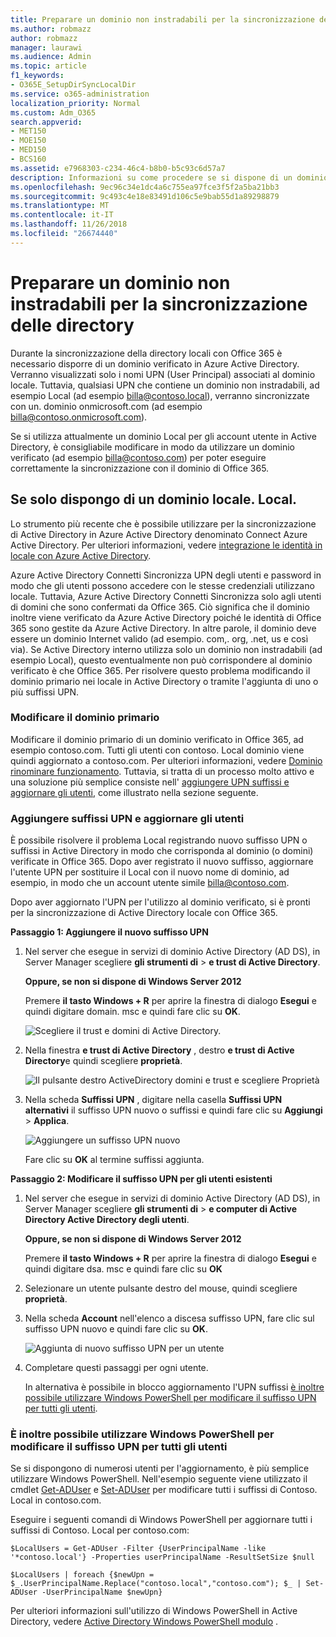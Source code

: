 ```yaml
---
title: Preparare un dominio non instradabili per la sincronizzazione delle directory
ms.author: robmazz
author: robmazz
manager: laurawi
ms.audience: Admin
ms.topic: article
f1_keywords:
- O365E_SetupDirSyncLocalDir
ms.service: o365-administration
localization_priority: Normal
ms.custom: Adm_O365
search.appverid:
- MET150
- MOE150
- MED150
- BCS160
ms.assetid: e7968303-c234-46c4-b8b0-b5c93c6d57a7
description: Informazioni su come procedere se si dispone di un dominio non routale associato agli utenti in locale prima di sincronizzarlo con Office 365.
ms.openlocfilehash: 9ec96c34e1dc4a6c755ea97fce3f5f2a5ba21bb3
ms.sourcegitcommit: 9c493c4e18e83491d106c5e9bab55d1a89298879
ms.translationtype: MT
ms.contentlocale: it-IT
ms.lasthandoff: 11/26/2018
ms.locfileid: "26674440"
---
```

# <a name="prepare-a-non-routable-domain-for-directory-synchronization"></a>Preparare un dominio non instradabili per la sincronizzazione delle directory
Durante la sincronizzazione della directory locali con Office 365 è necessario disporre di un dominio verificato in Azure Active Directory. Verranno visualizzati solo i nomi UPN (User Principal) associati al dominio locale. Tuttavia, qualsiasi UPN che contiene un dominio non instradabili, ad esempio Local (ad esempio billa@contoso.local), verranno sincronizzate con un. dominio onmicrosoft.com (ad esempio billa@contoso.onmicrosoft.com). 

Se si utilizza attualmente un dominio Local per gli account utente in Active Directory, è consigliabile modificare in modo da utilizzare un dominio verificato (ad esempio billa@contoso.com) per poter eseguire correttamente la sincronizzazione con il dominio di Office 365.
  
## <a name="what-if-i-only-have-a-local-on-premises-domain"></a>Se solo dispongo di un dominio locale. Local.

Lo strumento più recente che è possibile utilizzare per la sincronizzazione di Active Directory in Azure Active Directory denominato Connect Azure Active Directory. Per ulteriori informazioni, vedere [integrazione le identità in locale con Azure Active Directory](https://docs.microsoft.com/azure/architecture/reference-architectures/identity/azure-ad).
  
Azure Active Directory Connetti Sincronizza UPN degli utenti e password in modo che gli utenti possono accedere con le stesse credenziali utilizzano locale. Tuttavia, Azure Active Directory Connetti Sincronizza solo agli utenti di domini che sono confermati da Office 365. Ciò significa che il dominio inoltre viene verificato da Azure Active Directory poiché le identità di Office 365 sono gestite da Azure Active Directory. In altre parole, il dominio deve essere un dominio Internet valido (ad esempio. com,. org, .net, us e così via). Se Active Directory interno utilizza solo un dominio non instradabili (ad esempio Local), questo eventualmente non può corrispondere al dominio verificato è che Office 365. Per risolvere questo problema modificando il dominio primario nei locale in Active Directory o tramite l'aggiunta di uno o più suffissi UPN.
  
### <a name="change-your-primary-domain"></a>**Modificare il dominio primario**

Modificare il dominio primario di un dominio verificato in Office 365, ad esempio contoso.com. Tutti gli utenti con contoso. Local dominio viene quindi aggiornato a contoso.com. Per ulteriori informazioni, vedere [Dominio rinominare funzionamento](https://go.microsoft.com/fwlink/p/?LinkId=624174). Tuttavia, si tratta di un processo molto attivo e una soluzione più semplice consiste nell' [aggiungere UPN suffissi e aggiornare gli utenti](prepare-a-non-routable-domain-for-directory-synchronization.md#bk_register), come illustrato nella sezione seguente.
  
### <a name="add-upn-suffixes-and-update-your-users-to-them"></a>**Aggiungere suffissi UPN e aggiornare gli utenti**

È possibile risolvere il problema Local registrando nuovo suffisso UPN o suffissi in Active Directory in modo che corrisponda al dominio (o domini) verificate in Office 365. Dopo aver registrato il nuovo suffisso, aggiornare l'utente UPN per sostituire il Local con il nuovo nome di dominio, ad esempio, in modo che un account utente simile billa@contoso.com.
  
Dopo aver aggiornato l'UPN per l'utilizzo al dominio verificato, si è pronti per la sincronizzazione di Active Directory locale con Office 365.
  
 **Passaggio 1: Aggiungere il nuovo suffisso UPN**
  
1. Nel server che esegue in servizi di dominio Active Directory (AD DS), in Server Manager scegliere **gli strumenti di** \> **e trust di Active Directory**.
    
    **Oppure, se non si dispone di Windows Server 2012**
    
    Premere **il tasto Windows + R** per aprire la finestra di dialogo **Esegui** e quindi digitare domain. msc e quindi fare clic su **OK**.
    
    ![Scegliere il trust e domini di Active Directory.](media/46b6e007-9741-44af-8517-6f682e0ac974.png)
  
2. Nella finestra **e trust di Active Directory** , destro **e trust di Active Directory**e quindi scegliere **proprietà**.
    
    ![Il pulsante destro ActiveDirectory domini e trust e scegliere Proprietà](media/39d20812-ffb5-4ba9-8d7b-477377ac360d.png)
  
3. Nella scheda **Suffissi UPN** , digitare nella casella **Suffissi UPN alternativi** il suffisso UPN nuovo o suffissi e quindi fare clic su **Aggiungi** \> **Applica**.
    
    ![Aggiungere un suffisso UPN nuovo](media/a4aaf919-7adf-469a-b93f-83ef284c0915.PNG)
  
    Fare clic su **OK** al termine suffissi aggiunta. 
    
 **Passaggio 2: Modificare il suffisso UPN per gli utenti esistenti**
  
1. Nel server che esegue in servizi di dominio Active Directory (AD DS), in Server Manager scegliere **gli strumenti di** \> **e computer di Active Directory Active Directory degli utenti**.
    
    **Oppure, se non si dispone di Windows Server 2012**
    
    Premere **il tasto Windows + R** per aprire la finestra di dialogo **Esegui** e quindi digitare dsa. msc e quindi fare clic su **OK**
    
2. Selezionare un utente pulsante destro del mouse, quindi scegliere **proprietà**.
    
3. Nella scheda **Account** nell'elenco a discesa suffisso UPN, fare clic sul suffisso UPN nuovo e quindi fare clic su **OK**.
    
    ![Aggiunta di nuovo suffisso UPN per un utente](media/54876751-49f0-48cc-b864-2623c4835563.png)
  
4. Completare questi passaggi per ogni utente.
    
    In alternativa è possibile in blocco aggiornamento l'UPN suffissi [è inoltre possibile utilizzare Windows PowerShell per modificare il suffisso UPN per tutti gli utenti](prepare-a-non-routable-domain-for-directory-synchronization.md#BK_Posh).
    
### <a name="you-can-also-use-windows-powershell-to-change-the-upn-suffix-for-all-users"></a>**È inoltre possibile utilizzare Windows PowerShell per modificare il suffisso UPN per tutti gli utenti**

Se si dispongono di numerosi utenti per l'aggiornamento, è più semplice utilizzare Windows PowerShell. Nell'esempio seguente viene utilizzato il cmdlet [Get-ADUser](https://go.microsoft.com/fwlink/p/?LinkId=624312) e [Set-ADUser](https://go.microsoft.com/fwlink/p/?LinkId=624313) per modificare tutti i suffissi di Contoso. Local in contoso.com. 

Eseguire i seguenti comandi di Windows PowerShell per aggiornare tutti i suffissi di Contoso. Local per contoso.com:
    
  ```
  $LocalUsers = Get-ADUser -Filter {UserPrincipalName -like '*contoso.local'} -Properties userPrincipalName -ResultSetSize $null
  ```

  ```
  $LocalUsers | foreach {$newUpn = $_.UserPrincipalName.Replace("contoso.local","contoso.com"); $_ | Set-ADUser -UserPrincipalName $newUpn}
  ```
Per ulteriori informazioni sull'utilizzo di Windows PowerShell in Active Directory, vedere [Active Directory Windows PowerShell modulo](https://go.microsoft.com/fwlink/p/?LinkId=624314) . 

